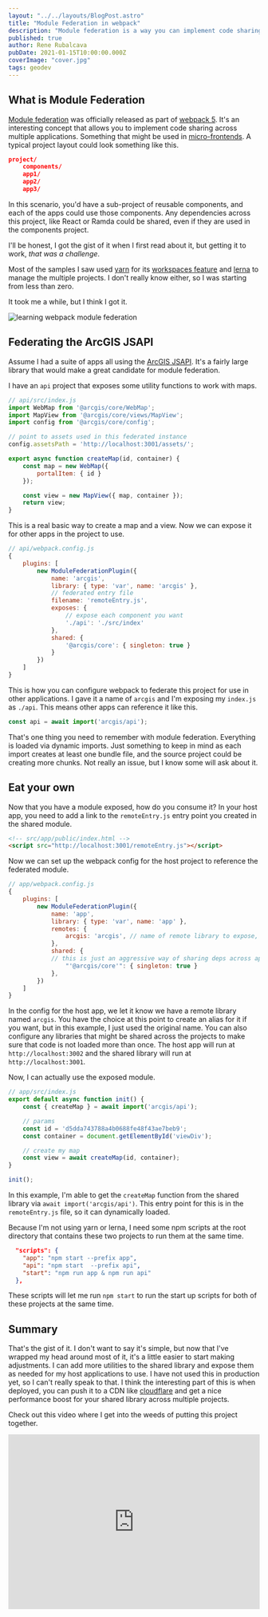 ```yaml
---
layout: "../../layouts/BlogPost.astro"
title: "Module Federation in webpack"
description: "Module federation is a way you can implement code sharing in your apps"
published: true
author: Rene Rubalcava
pubDate: 2021-01-15T10:00:00.000Z
coverImage: "cover.jpg"
tags: geodev
---
```


## What is Module Federation

[Module federation](https://module-federation.github.io/) was officially released as part of [webpack 5](https://webpack.js.org/concepts/module-federation/). It's an interesting concept that allows you to implement code sharing across multiple applications. Something that might be used in [micro-frontends](https://micro-frontends.org/). A typical project layout could look something like this. 

```json
project/
    components/
    app1/
    app2/
    app3/
```
In this scenario, you'd have a sub-project of reusable components, and each of the apps could use those components. Any dependencies across this project, like React or Ramda could be shared, even if they are used in the components project.

I'll be honest, I got the gist of it when I first read about it, but getting it to work, _that was a challenge_.

Most of the samples I saw used [yarn](https://yarnpkg.com/) for its [workspaces feature](https://yarnpkg.com/features/workspaces) and [lerna](https://github.com/lerna/lerna) to manage the multiple projects. I don't really know either, so I was starting from less than zero.

It took me a while, but I think I got it.

![learning webpack module federation](images/charlie.gif "learning webpack module federation")

## Federating the ArcGIS JSAPI

Assume I had a suite of apps all using the [ArcGIS JSAPI](https://developers.arcgis.com/javascript/). It's a fairly large library that would make a great candidate for module federation.

I have an `api` project that exposes some utility functions to work with maps.

```js
// api/src/index.js
import WebMap from '@arcgis/core/WebMap';
import MapView from '@arcgis/core/views/MapView';
import config from '@arcgis/core/config';

// point to assets used in this federated instance
config.assetsPath = 'http://localhost:3001/assets/';

export async function createMap(id, container) {
    const map = new WebMap({
        portalItem: { id }
    });

    const view = new MapView({ map, container });
    return view;
}
```

This is a real basic way to create a map and a view. Now we can expose it for other apps in the project to use.

```js
// api/webpack.config.js
{
    plugins: [
        new ModuleFederationPlugin({
            name: 'arcgis',
            library: { type: 'var', name: 'arcgis' },
            // federated entry file
            filename: 'remoteEntry.js',
            exposes: {
                // expose each component you want 
                './api': './src/index'
            },
            shared: {
                '@arcgis/core': { singleton: true }
            }
        })
    ]
}
```

This is how you can configure webpack to federate this project for use in other applications. I gave it a name of `arcgis` and I'm exposing my `index.js` as `./api`. This means other apps can reference it like this.

```js
const api = await import('arcgis/api');
```

That's one thing you need to remember with module federation. Everything is loaded via dynamic imports. Just something to keep in mind as each import creates at least one bundle file, and the source project could be creating more chunks. Not really an issue, but I know some will ask about it.

## Eat your own

Now that you have a module exposed, how do you consume it? In your host app, you need to add a link to the `remoteEntry.js` entry point you created in the shared module.

```html
<!-- src/app/public/index.html -->
<script src="http://localhost:3001/remoteEntry.js"></script>
```

Now we can set up the webpack config for the host project to reference the federated module.

```js
// app/webpack.config.js
{
    plugins: [
        new ModuleFederationPlugin({
            name: 'app',
            library: { type: 'var', name: 'app' },
            remotes: {
                arcgis: 'arcgis', // name of remote library to expose, could alias if you want
            },
            shared: {
            // this is just an aggressive way of sharing deps across apps
                "'@arcgis/core'": { singleton: true }
            },
        })
    ]
}
```

In the config for the host app, we let it know we have a remote library named `arcgis`. You have the choice at this point to create an alias for it if you want, but in this example, I just used the original name. You can also configure any libraries that might be shared across the projects to make sure that code is not loaded more than once. The host app will run at `http://localhost:3002` and the shared library will run at `http://localhost:3001`.

Now, I can actually use the exposed module.

```js
// app/src/index.js
export default async function init() {
    const { createMap } = await import('arcgis/api');

    // params
    const id = 'd5dda743788a4b0688fe48f43ae7beb9';
    const container = document.getElementById('viewDiv');

    // create my map
    const view = await createMap(id, container);
}

init();
```

In this example, I'm able to get the `createMap` function from the shared library via `await import('arcgis/api')`. This entry point for this is in the `remoteEntry.js` file, so it can dynamically loaded.

Because I'm not using yarn or lerna, I need some npm scripts at the root directory that contains these two projects to run them at the same time.

```json
  "scripts": {
    "app": "npm start --prefix app",
    "api": "npm start  --prefix api",
    "start": "npm run app & npm run api"
  },
```

These scripts will let me run `npm start` to run the start up scripts for both of these projects at the same time.

## Summary

That's the gist of it. I don't want to say it's simple, but now that I've wrapped my head around most of it, it's a little easier to start making adjustments. I can add more utilities to the shared library and expose them as needed for my host applications to use. I have not used this in production yet, so I can't really speak to that. I think the interesting part of this is when deployed, you can push it to a CDN like [cloudflare](https://www.cloudflare.com/) and get a nice performance boost for your shared library across multiple projects.

Check out this video where I get into the weeds of putting this project together.

<iframe width="100%" height="350" src="https://www.youtube.com/embed/Gh4qOvjzyAw" frameborder="0" allow="accelerometer; autoplay; clipboard-write; encrypted-media; gyroscope; picture-in-picture" allowfullscreen></iframe>
